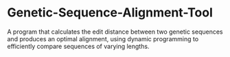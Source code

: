 # Genetic-Sequence-Alignment-Tool
A program that calculates the edit distance between two genetic sequences and produces an optimal alignment, using dynamic programming to efficiently compare sequences of varying lengths.
